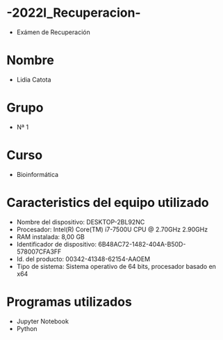# -2022I_Recuperacion-
* Exámen de Recuperación
# Nombre
* Lidia Catota 
# Grupo 
* Nª 1
# Curso 
* Bioinformática 
# Caracteristics del equipo utilizado 
* Nombre del dispositivo: DESKTOP-2BL92NC
* Procesador: Intel(R) Core(TM) i7-7500U CPU @ 2.70GHz 2.90GHz 
* RAM instalada: 8,00 GB
* Identificador de dispositivo: 6B48AC72-1482-404A-B50D-578007CFA3FF
* Id. del producto: 00342-41348-62154-AAOEM 
* Tipo de sistema: Sistema operativo de 64 bits, procesador basado en x64
# Programas utilizados 
* Jupyter Notebook
* Python
